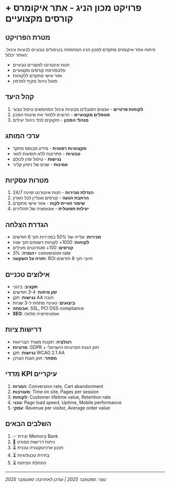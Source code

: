 # פרויקט מכון הניג - אתר איקומרס + קורסים מקצועיים

## מטרת הפרויקט
פיתוח אתר איקומרס מתקדם למכון הניג המתמחה בטיפולים טבעיים לבעיות עיכול. האתר יכלול:
- חנות אינטרנט למוצרים טבעיים
- פלטפורמת קורסים מקצועיים
- אזור אישי מתקדם ללקוחות
- פאנל ניהול מקיף לאדמין

## קהל היעד
1. **לקוחות פרטיים** - אנשים הסובלים מבעיות עיכול המחפשים טיפול טבעי
2. **מטפלים מקצועיים** - הרוצים ללמוד את שיטות המכון
3. **מנהלי המכון** - הזקוקים לכלי ניהול יעילים

## ערכי המותג
- **מקצועיות רפואית** - מידע מבוסס מחקר
- **טבעיות** - פתרונות ללא תופעות לוואי
- **נגישות** - טיפול זמין לכולם
- **אמינות** - שנים של ניסיון קליני

## מטרות עסקיות
1. **הגדלת מכירות** - חנות אינטרנט זמינה 24/7
2. **הרחבת הגעה** - קורסים אונליין לכל הארץ
3. **שיפור חוויית לקוח** - אזור אישי מתקדם
4. **יעילות תפעולית** - אוטומציה של תהליכים

## הגדרת הצלחה
- **מכירות**: עלייה של 50% במכירות תוך 6 חודשים
- **לקוחות**: 1000+ לקוחות רשומים תוך שנה
- **קורסים**: 100+ סטודנטים פעילים
- **המרה**: 3%+ conversion rate
- **חזרה על השקעה**: ROI חיובי תוך 8 חודשים

## אילוצים טכניים
- **תקציב**: בינוני
- **זמן פיתוח**: 3-4 חודשים
- **נגישות**: תקן AA חובה
- **ביצועים**: טעינה מתחת ל-3 שניות
- **אבטחה**: SSL, PCI DSS compliance
- **SEO**: אופטימיזציה מלאה

## דרישות ציות
- **רגולציה**: תקנות משרד הבריאות
- **פרטיות**: GDPR + חוק הגנת הפרטיות הישראלי
- **נגישות**: תקן WCAG 2.1 AA
- **מסחר**: חוק הגנת הצרכן

## מדדי KPI עיקריים
1. **המרות**: Conversion rate, Cart abandonment
2. **מעורבות**: Time on site, Pages per session
3. **לקוחות**: Customer lifetime value, Retention rate
4. **טכני**: Page load speed, Uptime, Mobile performance
5. **עסקי**: Revenue per visitor, Average order value

## השלבים הבאים
1. ✅ יצירת Memory Bank
2. 🔄 ניתוח דרישות מפורט
3. ⏳ תכנון ארכיטקטורה טכנית
4. ⏳ בחירת טכנולוגיות
5. ⏳ התחלת הפיתוח

---
*נוצר: ספטמבר 2025 | עודכן לאחרונה: ספטמבר 2025*
